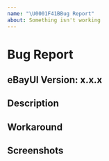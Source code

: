 ```yaml
---
name: "\U0001F41BBug Report"
about: Something isn't working
---
```


<!-- Delete any sections below that are not relevant. -->

# Bug Report

## eBayUI Version: x.x.x

## Description
<!-- What's the bug? Include steps to reproduce, actual vs. expected behavior, etc. -->

## Workaround
<!-- Is there a known workaround? If so, what is it? -->

## Screenshots
<!-- Upload screenshots if appropriate. -->
